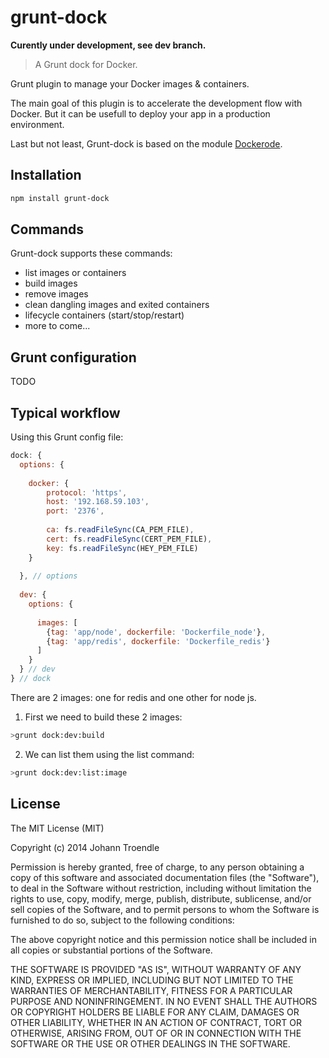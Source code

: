 grunt-dock
==========

**Curently under development, see dev branch.**

> A Grunt dock for Docker.

Grunt plugin to manage your Docker images & containers.

The main goal of this plugin is to accelerate the development flow with Docker. But it can be usefull to deploy your app in a production environment.

Last but not least, Grunt-dock is based on the module [Dockerode](https://github.com/apocas/dockerode).

Installation
------------

```bash
npm install grunt-dock
```

Commands
--------

Grunt-dock supports these commands:

 * list images or containers
 * build images
 * remove images
 * clean dangling images and exited containers
 * lifecycle containers (start/stop/restart)
 * more to come...

Grunt configuration
-------------------

TODO


Typical workflow
----------------

Using this Grunt config file: 

```javascript
dock: {
  options: {
  
    docker: {
        protocol: 'https',
        host: '192.168.59.103',
        port: '2376',
        
        ca: fs.readFileSync(CA_PEM_FILE),
        cert: fs.readFileSync(CERT_PEM_FILE),
        key: fs.readFileSync(HEY_PEM_FILE)
    }
 
  }, // options
  
  dev: {
    options: {
    
      images: [
        {tag: 'app/node', dockerfile: 'Dockerfile_node'},
        {tag: 'app/redis', dockerfile: 'Dockerfile_redis'}
      ]
    }
  } // dev
} // dock
```

There are 2 images: one for redis and one other for node js.

1. First we need to build these 2 images:

  ```bash
  >grunt dock:dev:build
  ```

2. We can list them using the list command:
  
  ```bash
  >grunt dock:dev:list:image
  ``` 


License
-------

The MIT License (MIT)

Copyright (c) 2014 Johann Troendle

Permission is hereby granted, free of charge, to any person obtaining a copy
of this software and associated documentation files (the "Software"), to deal
in the Software without restriction, including without limitation the rights
to use, copy, modify, merge, publish, distribute, sublicense, and/or sell
copies of the Software, and to permit persons to whom the Software is
furnished to do so, subject to the following conditions:

The above copyright notice and this permission notice shall be included in all
copies or substantial portions of the Software.

THE SOFTWARE IS PROVIDED "AS IS", WITHOUT WARRANTY OF ANY KIND, EXPRESS OR
IMPLIED, INCLUDING BUT NOT LIMITED TO THE WARRANTIES OF MERCHANTABILITY,
FITNESS FOR A PARTICULAR PURPOSE AND NONINFRINGEMENT. IN NO EVENT SHALL THE
AUTHORS OR COPYRIGHT HOLDERS BE LIABLE FOR ANY CLAIM, DAMAGES OR OTHER
LIABILITY, WHETHER IN AN ACTION OF CONTRACT, TORT OR OTHERWISE, ARISING FROM,
OUT OF OR IN CONNECTION WITH THE SOFTWARE OR THE USE OR OTHER DEALINGS IN THE
SOFTWARE.